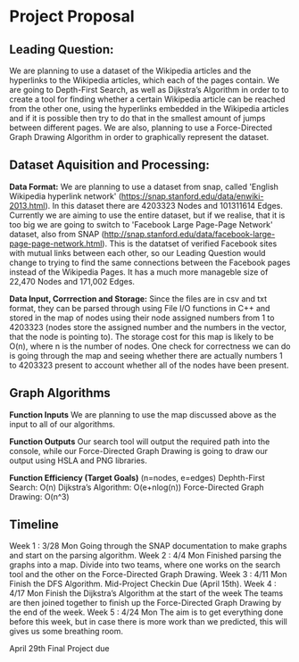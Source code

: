 # Project Proposal

## Leading Question:
We are planning to use a dataset of the Wikipedia articles and the hyperlinks to the Wikipedia articles, which each of the pages contain. We are going to Depth-First Search, as well as Dijkstra’s Algorithm in order to to create a tool for finding whether a certain Wikipedia article can be reached from the other one, using the hyperlinks embedded in the Wikipedia articles and if it is possible then try to do that in the smallest amount of jumps between different pages. We are also, planning to use a Force-Directed Graph Drawing Algorithm in order to graphically represent the dataset.

## Dataset Aquisition and Processing:

**Data Format:** 
We are planning to use a dataset from snap, called 'English Wikipedia hyperlink network' (https://snap.stanford.edu/data/enwiki-2013.html). In this dataset there are 4203323 Nodes and 101311614 Edges. Currently we are aiming to use the entire dataset, but if we realise, that it is too big we are going to switch to 'Facebook Large Page-Page Network' dataset, also from SNAP (http://snap.stanford.edu/data/facebook-large-page-page-network.html). This is the datatset of verified Facebook sites with mutual links between each other, so our Leading Question would change to trying to find the same connections between the Facebook pages instead of the Wikipedia Pages. It has a much more manageble size of 22,470 Nodes and 171,002 Edges. 

**Data Input, Corrrection and Storage:**
Since the files are in csv and txt format, they can be parsed through using File I/O functions in C++ and stored in the map of nodes using their node assigned numbers from 1 to 4203323 (nodes store the assigned number and the numbers in the vector, that the node is pointing to). The storage cost for this map is likely to be O(n), where n is the number of nodes. One check for correctness we can do is going through the map and seeing whether there are actually numbers 1 to 4203323 present to account whether all of the nodes have been present.

## Graph Algorithms

**Function Inputs**
We are planning to use the map discussed above as the input to all of our algorithms.

**Function Outputs**
Our search tool will output the required path into the console, while our Force-Directed Graph Drawing is going to draw our output using HSLA and PNG libraries.

**Function Efficiency (Target Goals)**
(n=nodes, e=edges)
Dephth-First Search: O(n) 
Dijkstra’s Algorithm: O(e+nlog(n))
Force-Directed Graph Drawing: O(n^3)

## Timeline
Week 1 : 3/28 Mon
	Going through the SNAP documentation to make graphs and start on the parsing algorithm.
Week 2 : 4/4 Mon
	Finished parsing the graphs into a map.
    Divide into two teams, where one works on the search tool and the other on the Force-Directed Graph Drawing.
Week 3 : 4/11 Mon
	Finish the DFS Algorithm.
	Mid-Project Checkin Due (April 15th).
Week 4 : 4/17 Mon
	Finish the Dijkstra’s Algorithm at the start of the week
    The teams are then joined together to finish up the Force-Directed Graph Drawing by the end of the week.
Week 5 : 4/24 Mon
    The aim is to get everything done before this week, but in case there is more work than we predicted, this will gives us some breathing room.

April 29th Final Project due 


